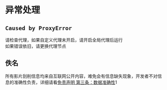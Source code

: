 # 异常处理

## `Caused by ProxyError`
请检查代理，如果自定义代理未开启，请开启全局代理后运行  
如果错误依旧，请更换代理节点

## 佚名
所有影片刮削信息均来自互联网公开内容，难免会有信息缺失现象，开发者不对信息的准确性负责，详细请看[免责声明 第三条：数据准确性](/chs/laws/disclaimer.md#第三条-数据准确性)1